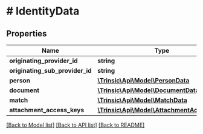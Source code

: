 # # IdentityData

## Properties

Name | Type | Description | Notes
------------ | ------------- | ------------- | -------------
**originating_provider_id** | **string** |  | [optional]
**originating_sub_provider_id** | **string** |  | [optional]
**person** | [**\Trinsic\Api\Model\PersonData**](PersonData.md) |  | [optional]
**document** | [**\Trinsic\Api\Model\DocumentData**](DocumentData.md) |  | [optional]
**match** | [**\Trinsic\Api\Model\MatchData**](MatchData.md) |  | [optional]
**attachment_access_keys** | [**\Trinsic\Api\Model\AttachmentAccessKeys**](AttachmentAccessKeys.md) |  | [optional]

[[Back to Model list]](../../README.md#models) [[Back to API list]](../../README.md#endpoints) [[Back to README]](../../README.md)
